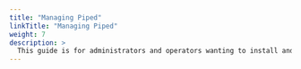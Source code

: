 ```yaml
---
title: "Managing Piped"
linkTitle: "Managing Piped"
weight: 7
description: >
  This guide is for administrators and operators wanting to install and configure piped for other developers.
---
```

